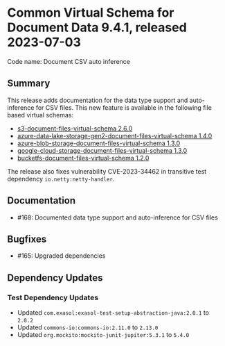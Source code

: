 # Common Virtual Schema for Document Data 9.4.1, released 2023-07-03

Code name: Document CSV auto inference

## Summary

This release adds documentation for the data type support and auto-inference for CSV files. This new feature is available in the following file based virtual schemas:

* [s3-document-files-virtual-schema 2.6.0](https://github.com/exasol/s3-document-files-virtual-schema/releases/tag/2.6.0)
* [azure-data-lake-storage-gen2-document-files-virtual-schema 1.4.0](https://github.com/exasol/azure-data-lake-storage-gen2-document-files-virtual-schema/releases/tag/1.4.0)
* [azure-blob-storage-document-files-virtual-schema 1.3.0](https://github.com/exasol/azure-blob-storage-document-files-virtual-schema/releases/tag/1.3.0)
* [google-cloud-storage-document-files-virtual-schema 1.3.0](https://github.com/exasol/google-cloud-storage-document-files-virtual-schema/releases/tag/1.3.0)
* [bucketfs-document-files-virtual-schema 1.2.0](https://github.com/exasol/bucketfs-document-files-virtual-schema/releases/tag/1.2.0)

The release also fixes vulnerability CVE-2023-34462 in transitive test dependency `io.netty:netty-handler`.

## Documentation

* #168: Documented data type support and auto-inference for CSV files

## Bugfixes

* #165: Upgraded dependencies
## Dependency Updates

### Test Dependency Updates

* Updated `com.exasol:exasol-test-setup-abstraction-java:2.0.1` to `2.0.2`
* Updated `commons-io:commons-io:2.11.0` to `2.13.0`
* Updated `org.mockito:mockito-junit-jupiter:5.3.1` to `5.4.0`
